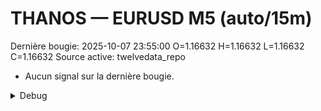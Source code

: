 # THANOS — EURUSD M5 (auto/15m)
Dernière bougie: 2025-10-07 23:55:00  O=1.16632  H=1.16632  L=1.16632  C=1.16632
Source active: twelvedata_repo

- Aucun signal sur la dernière bougie.

<details><summary>Debug</summary>

- TD_API_KEY manquant.

</details>